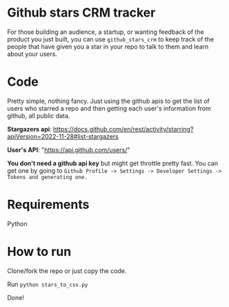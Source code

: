 # Github stars CRM tracker

For those building an audience, a startup, or wanting feedback of the product you just built, you can use `github_stars_crm` to keep track of the people that have given you a star in your repo to talk to them and learn about your users.

# Code

Pretty simple, nothing fancy. Just using the github apis to get the list of users who starred a repo and then getting each user's information from github, all public data.

**Stargazers api**: https://docs.github.com/en/rest/activity/starring?apiVersion=2022-11-28#list-stargazers

**User's API**: "https://api.github.com/users/<user>"

**You don't need a github api key** but might get throttle pretty fast. You can get one by going to `Github Profile -> Settings -> Developer Settings -> Tokens and generating one.`

# Requirements
Python

# How to run
Clone/fork the repo or just copy the code.

Run `python stars_to_csv.py`

Done!
